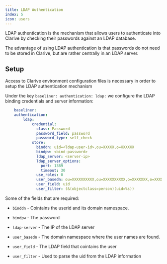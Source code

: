 ```yaml
---
title: LDAP Authentication
index: 5
icon: users
---
```


LDAP authentication is the mechanism that allows
users to authenticate into Clarive by checking their
passwords against an LDAP database.

The advantage of using LDAP authentication is that
passwords do not need to be stored in Clarive, but are rather
centrally in an LDAP server.

## Setup

Access to Clarive environment configuration files is necessary
in order to setup the LDAP authentication mechanism

Under the key `baseliner: authentication: ldap:`
we configure the LDAP binding credentials and server information:

```yaml
    baseliner:
    authentication:
        ldap:
            credential:
              class: Password
              password_field: password
              password_type: self_check
            store:
              binddn: uid=<ldap-user-id>,ou=XXXXX,o=XXXXXX
              bindpw: <bind-password>
              ldap_server: <server-ip>
              ldap_server_options:
                port: 1389
                timeout: 30
              use_roles: 0
              user_basedn: ou=XXXXXXXXXX,ou=XXXXXXXXXX,o=XXXXXXX,o=XXXXXXX
              user_field: uid
              user_filter: (&(objectclass=person)(uid=%s))
```

Some of the fields that are required:

- `binddn` - Cointains the userid and its domain namespace.

- `bindpw` - The password

- `ldap-server` - The IP of the LDAP server

- `user_basedn` - The domain namespace where the user names are found.

- `user_field` - The LDAP field that cointains the user

- `user_filter` - Used to parse the uid from the LDAP information
